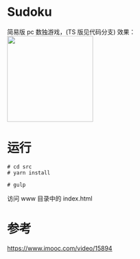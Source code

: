 # Sudoku
简易版 pc 数独游戏，(TS 版见代码分支)
效果：
<img src="https://img-blog.csdnimg.cn/20190207112308257.png" width=200 style="display: block;">

# 运行
```
# cd src
# yarn install

# gulp
```

访问 www 目录中的 index.html

# 参考
https://www.imooc.com/video/15894


